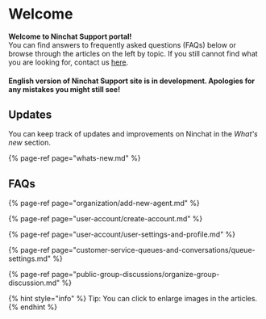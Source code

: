 # Welcome

**Welcome to Ninchat Support portal!**   
You can find answers to frequently asked questions \(FAQs\) below or browse through the articles on the left by topic. If you still cannot find what you are looking for, contact us [here](https://ninchat.com/contact).

#### English version of Ninchat Support site is in development. Apologies for any mistakes you might still see!

## Updates

You can keep track of updates and improvements on Ninchat in the _What's new_ section.

{% page-ref page="whats-new.md" %}

## FAQs

{% page-ref page="organization/add-new-agent.md" %}

{% page-ref page="user-account/create-account.md" %}

{% page-ref page="user-account/user-settings-and-profile.md" %}

{% page-ref page="customer-service-queues-and-conversations/queue-settings.md" %}

{% page-ref page="public-group-discussions/organize-group-discussion.md" %}

 

{% hint style="info" %}
Tip: You can click to enlarge images in the articles.
{% endhint %}



